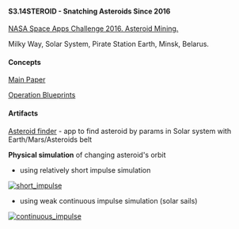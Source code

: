#### S3.14STEROID - Snatching Asteroids Since 2016

[NASA Space Apps Challenge 2016. Asteroid Mining.](https://2016.spaceappschallenge.org/challenges/solar-system/asteroid-mining/projects/s3.14steroid)

Milky Way, Solar System, Pirate Station Earth, Minsk, Belarus.

#### Concepts

[Main Paper](doc/paper.pdf)

[Operation Blueprints](doc/blueprint.pdf)

#### Artifacts

[Asteroid finder](http://theghostbel.github.io/capture-asteroid/) - app to find asteroid by params in Solar system with Earth/Mars/Asteroids belt

**Physical simulation** of changing asteroid's orbit

 *  using relatively short impulse simulation

[![short_impulse](http://img.youtube.com/vi/mwSNx3kNXdc/0.jpg)](https://www.youtube.com/watch?v=mwSNx3kNXdc)

 *  using weak continuous impulse simulation (solar sails)

[![continuous_impulse](http://img.youtube.com/vi/1OB3MKc2lu8/0.jpg)](https://www.youtube.com/watch?v=1OB3MKc2lu8)

